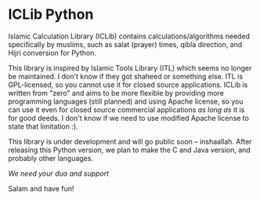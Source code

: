 # ICLib Python
Islamic Calculation Library (ICLib) contains calculations/algorithms needed specifically by muslims, such as salat (prayer) times, qibla direction, and Hijri conversion for Python.

This library is inspired by Islamic Tools Library (ITL) which seems no longer be maintained. I don't know if they got shaheed or something else. ITL is GPL-licensed, so you cannot use it for closed source applications. ICLib is written from "zero" and aims to be more flexible by providing more programming languages (still planned) and using Apache license, so you can use it even for closed source commercial applications _as long as_ it is for good deeds. I don't know if we need to use modified Apache license to state that limitation :).

This library is under development and will go public soon – inshaallah. After releasing this Python version, we plan to make the C and Java version, and probably other languages.

_We need your dua and support_

Salam and have fun!
